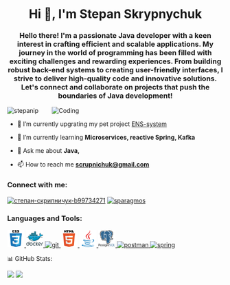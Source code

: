 <h1 align="center">Hi 👋, I'm Stepan Skrypnychuk</h1>
<h3 align="center">Hello there! I'm a passionate Java developer with a keen interest in crafting efficient and scalable applications. My journey in the world of programming has been filled with exciting challenges and rewarding experiences. From building robust back-end systems to creating user-friendly interfaces, I strive to deliver high-quality code and innovative solutions. Let's connect and collaborate on projects that push the boundaries of Java development!</h3>
<img align="right" alt="Coding" width="400" src="https://cdn.dribbble.com/users/1292677/screenshots/6139167/media/fcf7fd0c619bb87706533079240915f3.gif"></img>
<p align="left"> <img src="https://komarev.com/ghpvc/?username=stepanip&label=Profile%20views&color=0e75b6&style=flat" alt="stepanip" /> </p>

- 🔭 I’m currently upgrating my pet project [ENS-system](https://github.com/StepanIP/emergency-notification-system)

- 🌱 I’m currently learning **Microservices, reactive Spring, Kafka**

- 💬 Ask me about **Java,**

- 📫 How to reach me **scrupnichuk@gmail.com**

<h3 align="left">Connect with me:</h3>
<p align="left">
<a href="https://linkedin.com/in/степан-скрипничук-b99734271" target="blank"><img align="center" src="https://raw.githubusercontent.com/rahuldkjain/github-profile-readme-generator/master/src/images/icons/Social/linked-in-alt.svg" alt="степан-скрипничук-b99734271" height="30" width="40" /></a>
<a href="https://www.youtube.com/c/sparagmos" target="blank"><img align="center" src="https://raw.githubusercontent.com/rahuldkjain/github-profile-readme-generator/master/src/images/icons/Social/youtube.svg" alt="sparagmos" height="30" width="40" /></a>
</p>

<h3 align="left">Languages and Tools:</h3>
<p align="left"> <a href="https://www.w3schools.com/css/" target="_blank" rel="noreferrer"> <img src="https://raw.githubusercontent.com/devicons/devicon/master/icons/css3/css3-original-wordmark.svg" alt="css3" width="40" height="40"/> </a> <a href="https://www.docker.com/" target="_blank" rel="noreferrer"> <img src="https://raw.githubusercontent.com/devicons/devicon/master/icons/docker/docker-original-wordmark.svg" alt="docker" width="40" height="40"/> </a> <a href="https://git-scm.com/" target="_blank" rel="noreferrer"> <img src="https://www.vectorlogo.zone/logos/git-scm/git-scm-icon.svg" alt="git" width="40" height="40"/> </a> <a href="https://www.w3.org/html/" target="_blank" rel="noreferrer"> <img src="https://raw.githubusercontent.com/devicons/devicon/master/icons/html5/html5-original-wordmark.svg" alt="html5" width="40" height="40"/> </a> <a href="https://www.java.com" target="_blank" rel="noreferrer"> <img src="https://raw.githubusercontent.com/devicons/devicon/master/icons/java/java-original.svg" alt="java" width="40" height="40"/> </a> <a href="https://www.postgresql.org" target="_blank" rel="noreferrer"> <img src="https://raw.githubusercontent.com/devicons/devicon/master/icons/postgresql/postgresql-original-wordmark.svg" alt="postgresql" width="40" height="40"/> </a> <a href="https://postman.com" target="_blank" rel="noreferrer"> <img src="https://www.vectorlogo.zone/logos/getpostman/getpostman-icon.svg" alt="postman" width="40" height="40"/> </a> <a href="https://spring.io/" target="_blank" rel="noreferrer"> <img src="https://www.vectorlogo.zone/logos/springio/springio-icon.svg" alt="spring" width="40" height="40"/> </a> </p>

<p align="center>

# 📊 GitHub Stats:
![](https://github-readme-stats.vercel.app/api?username=StepanIP&theme=tokyonight&hide_border=true&include_all_commits=true&count_private=true)
![](https://github-readme-streak-stats.herokuapp.com/?user=StepanIP&theme=tokyonight&hide_border=true)<br/>

</p>
